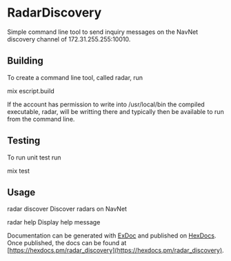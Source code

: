 # RadarDiscovery

Simple command line tool to send inquiry messages on the NavNet discovery channel of 172.31.255.255:10010.

## Building 

To create a command line tool, called radar, run

mix escript.build

If the account has permission to write into /usr/local/bin the compiled executable, radar, will be writting there and typically then be available to run from the command line.


## Testing
To run unit test run

mix test


## Usage
radar discover    Discover radars on NavNet

radar help        Display help message


Documentation can be generated with [ExDoc](https://github.com/elixir-lang/ex_doc)
and published on [HexDocs](https://hexdocs.pm). Once published, the docs can
be found at [https://hexdocs.pm/radar_discovery](https://hexdocs.pm/radar_discovery).

